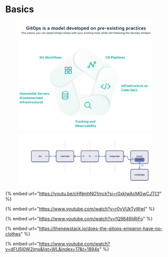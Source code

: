 # Basics

<figure><img src="../../../.gitbook/assets/FfsmCgaX0AAGi0Y.jpeg" alt=""><figcaption></figcaption></figure>

<figure><img src="../../../.gitbook/assets/image (44).png" alt=""><figcaption></figcaption></figure>

{% embed url="https://youtu.be/cHNmhNO1mck?si=r0xklwAcMGwCJTCf" %}

{% embed url="https://www.youtube.com/watch?v=r0yVUkTyWwI" %}

{% embed url="https://www.youtube.com/watch?v=fQ9846hRiFo" %}

{% embed url="https://thenewstack.io/does-the-gitops-emperor-have-no-clothes" %}

{% embed url="https://www.youtube.com/watch?v=dFU5l0W2ims&list=WL&index=17&t=1894s" %}
